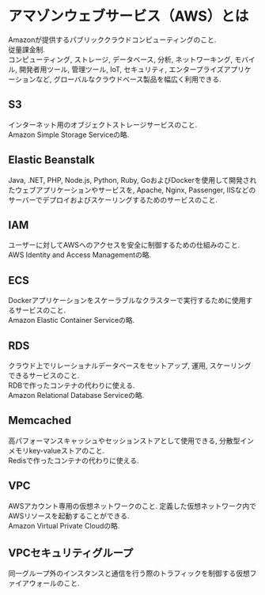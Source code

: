 # アマゾンウェブサービス（AWS）とは
Amazonが提供するパブリッククラウドコンピューティングのこと.  
従量課金制.  
コンピューティング, ストレージ, データベース, 分析, ネットワーキング, モバイル, 開発者用ツール, 管理ツール, IoT, セキュリティ, エンタープライズアプリケーションなど, グローバルなクラウドベース製品を幅広く利用できる.

## S3
インターネット用のオブジェクトストレージサービスのこと.  
Amazon Simple Storage Serviceの略.

## Elastic Beanstalk
Java, .NET, PHP, Node.js, Python, Ruby, GoおよびDockerを使用して開発されたウェブアプリケーションやサービスを, Apache, Nginx, Passenger, IISなどのサーバーでデプロイおよびスケーリングするためのサービスのこと.

## IAM
ユーザーに対してAWSへのアクセスを安全に制御するための仕組みのこと.  
AWS Identity and Access Managementの略.

## ECS
Dockerアプリケーションをスケーラブルなクラスターで実行するために使用するサービスのこと.  
Amazon Elastic Container Serviceの略.

## RDS
クラウド上でリレーショナルデータベースをセットアップ, 運用, スケーリングできるサービスのこと.  
RDBで作ったコンテナの代わりに使える.  
Amazon Relational Database Serviceの略.

## Memcached
高パフォーマンスキャッシュやセッションストアとして使用できる, 分散型インメモリkey-valueストアのこと.  
Redisで作ったコンテナの代わりに使える.

## VPC
AWSアカウント専用の仮想ネットワークのこと.
定義した仮想ネットワーク内でAWSリソースを起動することができる.  
Amazon Virtual Private Cloudの略.

## VPCセキュリティグループ
同一グループ外のインスタンスと通信を行う際のトラフィックを制御する仮想ファイアウォールのこと.
